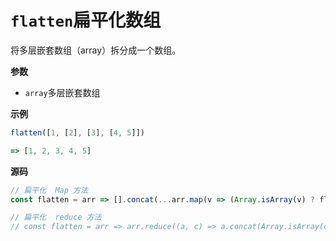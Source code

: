 # `flatten`扁平化数组

将多层嵌套数组（array）拆分成一个数组。

**参数**

- `array`多层嵌套数组

**示例**

```js
flatten([1, [2], [3], [4, 5]])

=> [1, 2, 3, 4, 5]
```

**源码**

```js
// 扁平化  Map 方法
const flatten = arr => [].concat(...arr.map(v => (Array.isArray(v) ? flatten(v) : v)))

// 扁平化  reduce 方法
// const flatten = arr => arr.reduce((a, c) => a.concat(Array.isArray(c) ? flatten(c) : c), [])
```
